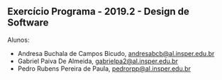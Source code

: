 Exercício Programa - 2019.2 - Design de Software
------------------------------------------------

Alunos:
- Andresa Buchala de Campos Bicudo, andresabcb@al.insper.edu.br
- Gabriel Paiva De Almeida, gabrielpa2@al.insper.edu.br
- Pedro Rubens Pereira de Paula, pedrorpp@al.insper.edu.br
